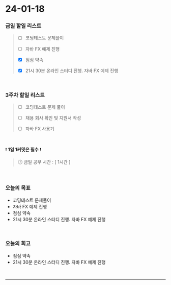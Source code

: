 # 24-01-18
### 금일 할일 리스트
> - [ ]  코딩테스트 문제풀이
>
> - [ ]  자바 FX 예제 진행
>
> - [x]  점심 약속
>
> - [x]  21시 30분 온라인 스터디 진행. 자바 FX 예제 진행


<br/>

### 3주차 할일 리스트  
> - [ ]  코딩테스트 문제 풀이
>
> - [ ]  채용 회사 확인 및 지원서 작성
>
> - [ ]  자바 FX 사용기

<br/>

❗ **1일 1커밋은 필수** ❗
> 🕒 금일 공부 시간 : [ 1시간 ]

<br/>

### 오늘의 목표
- 코딩테스트 문제풀이
- 자바 FX 예제 진행
- 점심 약속
- 21시 30분 온라인 스터디 진행. 자바 FX 예제 진행

<br>

### 오늘의 회고
- 점심 약속
- 21시 30분 온라인 스터디 진행. 자바 FX 예제 진행


<br/>

------------  
